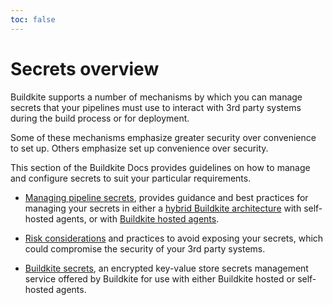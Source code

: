 ```yaml
---
toc: false
---
```


# Secrets overview

Buildkite supports a number of mechanisms by which you can manage secrets that your pipelines must use to interact with 3rd party systems during the build process or for deployment.

Some of these mechanisms emphasize greater security over convenience to set up. Others emphasize set up convenience over security.

This section of the Buildkite Docs provides guidelines on how to manage and configure secrets to suit your particular requirements.

- [Managing pipeline secrets](/docs/pipelines/security/secrets/managing), provides guidance and best practices for managing your secrets in either a [hybrid Buildkite architecture](/docs/pipelines/getting-started#understand-the-architecture) with self-hosted agents, or with [Buildkite hosted agents](/docs/pipelines/hosted-agents/overview).

- [Risk considerations](/docs/pipelines/security/secrets/risk-considerations) and practices to avoid exposing your secrets, which could compromise the security of your 3rd party systems.

- [Buildkite secrets](/docs/pipelines/security/secrets/buildkite-secrets), an encrypted key-value store secrets management service offered by Buildkite for use with either Buildkite hosted or self-hosted agents.

